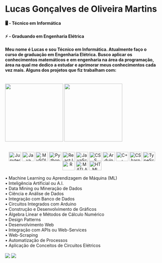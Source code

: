# Lucas Gonçalves de Oliveira Martins
#### 🖥️ - Técnico em Informática
#### ⚡ - Graduando em Engenharia Elétrica

####     Meu nome é Lucas e sou Técnico em Informática. Atualmente faço o curso de graduação em Engenharia Elétrica. Busco aplicar os conhecimentos matemáticos e em engenharia na área da programação, área na qual me dedico a estudar e aprimorar meus conhecimentos cada vez mais. Alguns dos projetos que fiz trabalham com:
<br>
<div>
  <img height="190" align="center" src="https://github-readme-stats.vercel.app/api?username=lucasgoncolm2003&show_icons=true&theme=dracula&include_all_commits=true"/>
  <img height="190" align="center" src="https://github-readme-stats.vercel.app/api/top-langs/?username=lucasgoncolm2003&theme=dracula&langs_count=16&layout=compact"/>
</div>
<br>
<div style="display: inline_block" align="center"><br>
  <img align="center" alt="Jupyter" height="30" width="40" src="https://cdn.jsdelivr.net/gh/devicons/devicon/icons/jupyter/jupyter-original.svg"/>
  <img align="center" alt="Java" height="30" width="40" src="https://cdn.jsdelivr.net/gh/devicons/devicon/icons/java/java-original.svg" />
  <img align="center" alt="MySQL" height="30" width="40" src="https://cdn.jsdelivr.net/gh/devicons/devicon/icons/mysql/mysql-original.svg" />
  <img align="center" alt="Python" height="30" width="40" src="https://cdn.jsdelivr.net/gh/devicons/devicon/icons/python/python-original.svg"/>
  <img align="center" alt="ReactJS" height="30" width="40" src="https://cdn.jsdelivr.net/gh/devicons/devicon/icons/react/react-original.svg"/>
  <img align="center" alt="JavaScript" height="30" width="40" src="https://cdn.jsdelivr.net/gh/devicons/devicon/icons/javascript/javascript-original.svg"/>
  <img align="center" alt="CSS" height="30" width="40" src="https://cdn.jsdelivr.net/gh/devicons/devicon/icons/css3/css3-original.svg"/>
  <img align="center" alt="Arduino" height="30" width="40" src="https://cdn.jsdelivr.net/gh/devicons/devicon/icons/arduino/arduino-original-wordmark.svg"/>
  <img align="center" alt="C++" height="30" width="40" src="https://cdn.jsdelivr.net/gh/devicons/devicon/icons/cplusplus/cplusplus-original.svg"/>
  <img align="center" alt="CSharp" height="30" width="40" src="https://cdn.jsdelivr.net/gh/devicons/devicon/icons/csharp/csharp-original.svg"/>
  <img align="center" alt="TypeScript" height="30" width="40" src="https://cdn.jsdelivr.net/gh/devicons/devicon/icons/typescript/typescript-plain.svg"/>
  <img align="center" alt="R" height="30" width="40" src="https://cdn.jsdelivr.net/gh/devicons/devicon/icons/r/r-original.svg"/>
  <img align="center" alt="MATLAB" height="30" width="40" src="https://cdn.jsdelivr.net/gh/devicons/devicon/icons/matlab/matlab-original.svg"/>
  <img align="center" alt="HTML" height="30" width="40" src="https://cdn.jsdelivr.net/gh/devicons/devicon/icons/html5/html5-original.svg"/>
</div>
<br>
 •  Machine Learning ou Aprendizagem de Máquina (ML) <br>
 •  Inteligência Artificial ou A.I. <br>
 •  Data Mining ou Mineração de Dados <br>
 •  Ciência e Análise de Dados  <br>
 •  Integração com Banco de Dados <br>
 •  Circuitos Integrados com Arduino <br>
 •  Construção e Desenvolvimento de Gráficos <br>
 •  Álgebra Linear e Métodos de Cálculo Numérico <br>
 •  Design Patterns <br>
 •  Desenvolvimento Web <br>
 •  Integração com APIs ou Web-Services <br>
 •  Web-Scraping <br>
 •  Automatização de Processos <br>
 •  Aplicação de Conceitos de Circuitos Elétricos <br>
<br>
<div style="display: inline_block" align="center><br>
  <a href="https://www.linkedin.com/in/lucas-gonçalves-de-oliveira-martins-1092451b5/" target="_blank"><img src="https://img.shields.io/badge/LinkedIn-0077B5?style=for-the-badge&logo=linkedin&logoColor=white" target="_blank"></a>
  <a href="https://www.instagram.com/lucao_gom/" target="_blank"><img src="https://img.shields.io/badge/Instagram-E4405F?style=for-the-badge&logo=instagram&logoColor=white" target="_blank"></a>
</div>
<!--
**lucasgoncolm2003/lucasgoncolm2003** is a ✨ _special_ ✨ repository because its `README.md` (this file) appears on your GitHub profile.

Here are some ideas to get you started:

- 🔭 I’m currently working on ...
- 🌱 I’m currently learning ...
- 👯 I’m looking to collaborate on ...
- 🤔 I’m looking for help with ...
- 💬 Ask me about ...
- 📫 How to reach me: ...
- 😄 Pronouns: ...
- ⚡ Fun fact: ...
-->
